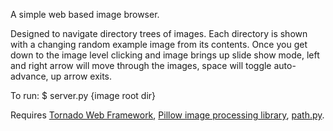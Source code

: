 A simple web based image browser.

Designed to navigate directory trees of images. Each directory is shown with a
changing random example image from its contents. Once you get down to the
image  level clicking and image brings up slide show mode, left and right
arrow will move through the images, space will toggle auto-advance, up arrow
exits.

To run: 
  $ server.py {image root dir}

Requires [Tornado Web Framework](http://www.tornadoweb.org/en/stable/),
[Pillow image processing library](http://python-pillow.github.io/),
[path.py](https://github.com/jaraco/path.py).
